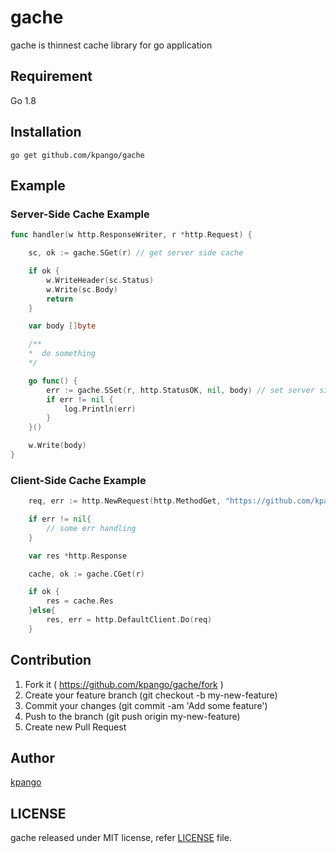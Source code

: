 # gache
gache is thinnest cache library for go application

## Requirement
Go 1.8

## Installation
```shell
go get github.com/kpango/gache
```

## Example
### Server-Side Cache Example
```go
func handler(w http.ResponseWriter, r *http.Request) {

	sc, ok := gache.SGet(r) // get server side cache

	if ok {
		w.WriteHeader(sc.Status)
		w.Write(sc.Body)
		return
	}

	var body []byte

	/**
	*  do something
	*/

	go func() {
		err := gache.SSet(r, http.StatusOK, nil, body) // set server side cache
		if err != nil {
			log.Println(err)
		}
	}()

	w.Write(body)
}
```

### Client-Side Cache Example
```go
	req, err := http.NewRequest(http.MethodGet, "https://github.com/kpango/gache", nil)

	if err != nil{
		// some err handling
	}

	var res *http.Response

	cache, ok := gache.CGet(r)

	if ok {
		res = cache.Res
	}else{
		res, err = http.DefaultClient.Do(req)
	}

```

## Contribution
1. Fork it ( https://github.com/kpango/gache/fork )
2. Create your feature branch (git checkout -b my-new-feature)
3. Commit your changes (git commit -am 'Add some feature')
4. Push to the branch (git push origin my-new-feature)
5. Create new Pull Request

## Author
[kpango](https://github.com/kpango)

## LICENSE
gache released under MIT license, refer [LICENSE](https://github.com/kpango/gache/blob/master/LICENSE) file.

